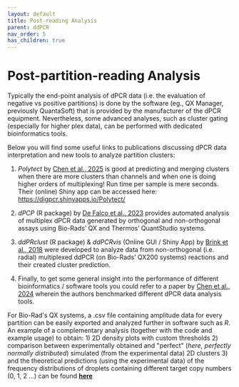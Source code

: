 ```yaml
---
layout: default
title: Post-reading Analysis
parent: ddPCR
nav_order: 5
has_children: true
---
```


# Post-partition-reading Analysis
 Typically the end-point analysis of dPCR data (i.e. the evaluation of negative vs positive partitions) is done by the software (eg., QX Manager, previously QuantaSoft) that is provided by the manufacturer of the dPCR equipment. Nevertheless, some advanced analyses, such as cluster gating (especially for higher plex data), can be performed with dedicated bioinformatics tools.

 Below you will find some useful links to publications discussing dPCR data interpretation and new tools to analyze partition clusters:

 1. *Polytect* by [Chen et al., 2025](https://academic.oup.com/nargab/article/7/1/lqaf015/8063808?searchresult=1) is good at predicting and merging clusters when there are more clusters than channels and when one is doing higher orders of multiplexing! Run time per sample is mere seconds. Their (online) Shiny app can be accessed here: https://digpcr.shinyapps.io/Polytect/

 2. *dPCP* (R package) by [De Falco et al., 2023](https://academic.oup.com/bioinformatics/article/39/5/btad282/7136642) provides automated analysis of multiplex dPCR data generated by orthogonal and non-orthogonal assays using Bio-Rads’ QX and Thermos’ QuantStudio systems.

 3. *ddPRclust* (R package) & *ddPCRvis* (Online GUI / Shiny App) by [Brink et al., 2018](https://academic.oup.com/bioinformatics/article/34/15/2687/4925259) were developed to analyze data from non-orthogonal (i.e. radial) multiplexed ddPCR (on Bio-Rads’ QX200 systems) reactions and their created cluster prediction.

 4. Finally, to get some general insight into the performance of different bioinformatics / software tools you could refer to a paper by [Chen et al., 2024](https://academic.oup.com/bib/article/25/3/bbae120/7636760) wherein the authors benchmarked different dPCR data analysis tools.

 For Bio-Rad's QX systems, a .csv file containing amplitude data for every partition can be easily exported and analyzed further in software such as *R*. An example of a complementary analysis (together with the code and example usage) to obtain: 1) 2D density plots with custom thresholds 2) comparison between experimentally obtained and "perfect" (*here, perfectly normally distributed*) simulated (from the experimental data) 2D clusters 3) and the theoretical predictions (using the experimental data) of the frequency distributions of droplets containing different target copy numbers (0, 1, 2 ...) can be found [**here**](/ddPCR-post-reading-analyses.html)
